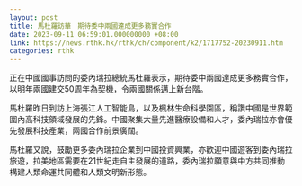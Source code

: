 ```yaml
---
layout: post
title: 馬杜羅訪華　期待委中兩國達成更多務實合作
date: 2023-09-11 06:59:01.000000000 +08:00
link: https://news.rthk.hk/rthk/ch/component/k2/1717752-20230911.htm
categories: rthk
---
```


正在中國國事訪問的委內瑞拉總統馬杜羅表示，期待委中兩國達成更多務實合作，以明年兩國建交50周年為契機，令兩國關係邁上新台階。

馬杜羅昨日到訪上海張江人工智能島，以及楓林生命科學園區，稱讚中國是世界範圍內高科技領域發展的先鋒。中國聚集大量先進醫療設備和人才，委內瑞拉亦會優先發展科技產業，兩國合作前景廣闊。

馬杜羅又說，鼓勵更多委內瑞拉企業到中國投資興業，亦歡迎中國遊客到委內瑞拉旅遊，拉美地區需要在21世紀走自主發展的道路，委內瑞拉願意與中方共同推動構建人類命運共同體和人類文明新形態。
